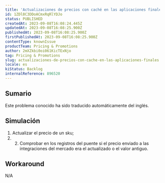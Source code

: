 ```yaml
---
title: 'Actualizaciones de precios con caché en las aplicaciones finales'
id: 1ZDl8C3DDoACmxRqRlYDJo
status: PUBLISHED
createdAt: 2023-09-08T16:08:24.445Z
updatedAt: 2023-09-08T16:08:25.900Z
publishedAt: 2023-09-08T16:08:25.900Z
firstPublishedAt: 2023-09-08T16:08:25.900Z
contentType: knownIssue
productTeam: Pricing & Promotions
author: 2mXZkbi0oi061KicTExNjo
tag: Pricing & Promotions
slug: actualizaciones-de-precios-con-cache-en-las-aplicaciones-finales
locale: es
kiStatus: Backlog
internalReference: 896520
---
```


## Sumario

<div class="alert alert-info">
  <p>Este problema conocido ha sido traducido automáticamente del inglés.</p>
</div>



## Simulación



1. Actualizar el precio de un sku;
2. 2. Comprobar en los registros del puente si el precio enviado a las integraciones del mercado era el actualizado o el valor antiguo.


##

## Workaround


N/A





